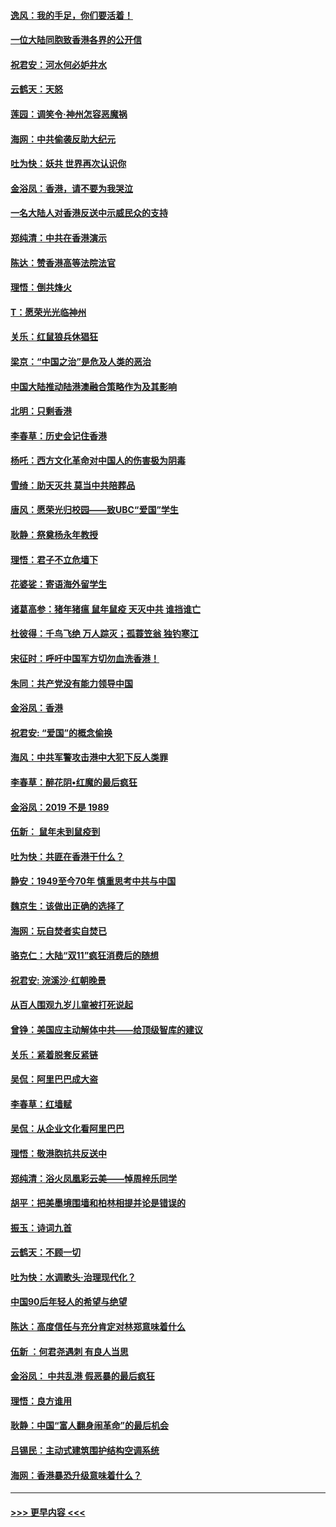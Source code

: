 #### [逸风：我的手足，你们要活着！](../pages/nsc993/n11676352.md?t=11241001) 
#### [一位大陆同胞致香港各界的公开信](../pages/nsc993/n11675761.md?t=11241001) 
#### [祝君安：河水何必妒井水](../pages/nsc993/n11675746.md?t=11241001) 
#### [云鹤天：天怒](../pages/nsc993/n11675718.md?t=11241001) 
#### [莲园：调笑令‧神州怎容恶魔祸](../pages/nsc993/n11675648.md?t=11241001) 
#### [海网：中共偷袭反助大纪元](../pages/nsc993/n11673515.md?t=11241001) 
#### [吐为快：妖共 世界再次认识你](../pages/nsc993/n11673506.md?t=11241001) 
#### [金浴凤：香港，请不要为我哭泣](../pages/nsc993/n11673248.md?t=11241001) 
#### [一名大陆人对香港反送中示威民众的支持](../pages/nsc993/n11672615.md?t=11241001) 
#### [郑纯清：中共在香港演示](../pages/nsc993/n11670539.md?t=11241001) 
#### [陈达：赞香港高等法院法官](../pages/nsc993/n11669542.md?t=11241001) 
#### [理悟：倒共烽火](../pages/nsc993/n11668844.md?t=11241001) 
#### [T：愿荣光光临神州](../pages/nsc993/n11668421.md?t=11241001) 
#### [关乐：红鼠狼兵休猖狂](../pages/nsc993/n11668378.md?t=11241001) 
#### [梁京：“中国之治”是危及人类的恶治](../pages/nsc993/n11668328.md?t=11241001) 
#### [中国大陆推动陆港澳融合策略作为及其影响](../pages/nsc993/n11668157.md?t=11241001) 
#### [北明：只剩香港](../pages/nsc993/n11668002.md?t=11241001) 
#### [李春草：历史会记住香港](../pages/nsc993/n11667927.md?t=11241001) 
#### [杨吒：西方文化革命对中国人的伤害极为阴毒](../pages/nsc993/n11664521.md?t=11241001) 
#### [雪绮：助天灭共 莫当中共陪葬品](../pages/nsc993/n11662650.md?t=11241001) 
#### [唐风：愿荣光归校园——致UBC“爱国”学生](../pages/nsc993/n11662194.md?t=11241001) 
#### [耿静：祭奠杨永年教授](../pages/nsc993/n11662514.md?t=11241001) 
#### [理悟：君子不立危墙下](../pages/nsc993/n11662172.md?t=11241001) 
#### [花婆娑：寄语海外留学生](../pages/nsc993/n11662121.md?t=11241001) 
#### [诸葛高参：猪年猪瘟 鼠年鼠疫 天灭中共 谁挡谁亡](../pages/nsc993/n11661980.md?t=11241001) 
#### [杜彼得：千鸟飞绝 万人踪灭；孤蓑笠翁 独钓寒江](../pages/nsc993/n11661170.md?t=11241001) 
#### [宋征时：呼吁中国军方切勿血洗香港！](../pages/nsc993/n11415318.md?t=11241001) 
#### [朱同：共产党没有能力领导中国](../pages/nsc993/n11660421.md?t=11241001) 
#### [金浴凤：香港](../pages/nsc993/n11660419.md?t=11241001) 
#### [祝君安: “爱国”的概念偷换](../pages/nsc993/n11659706.md?t=11241001) 
#### [海风：中共军警攻击港中大犯下反人类罪](../pages/nsc993/n11659632.md?t=11241001) 
#### [李春草：醉花阴•红魔的最后疯狂](../pages/nsc993/n11659287.md?t=11241001) 
#### [金浴凤：2019 不是 1989](../pages/nsc993/n11657663.md?t=11241001) 
#### [伍新： 鼠年未到鼠疫到](../pages/nsc993/n11655098.md?t=11241001) 
#### [吐为快：共匪在香港干什么？](../pages/nsc993/n11654891.md?t=11241001) 
#### [静安：1949至今70年 慎重思考中共与中国](../pages/nsc993/n11651244.md?t=11241001) 
#### [魏京生：该做出正确的选择了](../pages/nsc993/n11653084.md?t=11241001) 
#### [海网：玩自焚者实自焚已](../pages/nsc993/n11652423.md?t=11241001) 
#### [骆克仁：大陆“双11”疯狂消费后的随想](../pages/nsc993/n11652305.md?t=11241001) 
#### [祝君安: 浣溪沙·红朝晚景](../pages/nsc993/n11652258.md?t=11241001) 
#### [从百人围观九岁儿童被打死说起](../pages/nsc993/n11651030.md?t=11241001) 
#### [曾铮：美国应主动解体中共——给顶级智库的建议](../pages/nsc993/n11649888.md?t=11241001) 
#### [关乐：紧着脱套反紧链](../pages/nsc993/n11649069.md?t=11241001) 
#### [吴侃：阿里巴巴成大盗](../pages/nsc993/n11645523.md?t=11241001) 
#### [李春草：红墙赋](../pages/nsc993/n11646389.md?t=11241001) 
#### [吴侃：从企业文化看阿里巴巴](../pages/nsc993/n11645476.md?t=11241001) 
#### [理悟：敬港胞抗共反送中](../pages/nsc993/n11645466.md?t=11241001) 
#### [郑纯清：浴火凤凰彩云美——悼周梓乐同学](../pages/nsc993/n11645155.md?t=11241001) 
#### [胡平：把美墨境围墙和柏林相提并论是错误的](../pages/nsc993/n11645134.md?t=11241001) 
#### [振玉：诗词九首](../pages/nsc993/n11644081.md?t=11241001) 
#### [云鹤天：不顾一切](../pages/nsc993/n11643508.md?t=11241001) 
#### [吐为快：水调歌头·治理现代化？](../pages/nsc993/n11643485.md?t=11241001) 
#### [中国90后年轻人的希望与绝望](../pages/nsc993/n11642317.md?t=11241001) 
#### [陈达：高度信任与充分肯定对林郑意味着什么](../pages/nsc993/n11641441.md?t=11241001) 
#### [伍新 ：何君尧遇刺 有良人当思](../pages/nsc993/n11641503.md?t=11241001) 
#### [金浴凤： 中共乱港  假恶暴的最后疯狂](../pages/nsc993/n11641495.md?t=11241001) 
#### [理悟：良方谁用](../pages/nsc993/n11641463.md?t=11241001) 
#### [耿静：中国“富人翻身闹革命”的最后机会](../pages/nsc993/n11640655.md?t=11241001) 
#### [吕锡民：主动式建筑围护结构空调系统](../pages/nsc993/n11640168.md?t=11241001) 
#### [海网：香港暴恐升级意味着什么？](../pages/nsc993/n11635904.md?t=11241001) 

----
#### [ >>> 更早内容 <<< ](../indexes/nsc993-earlier.md)
